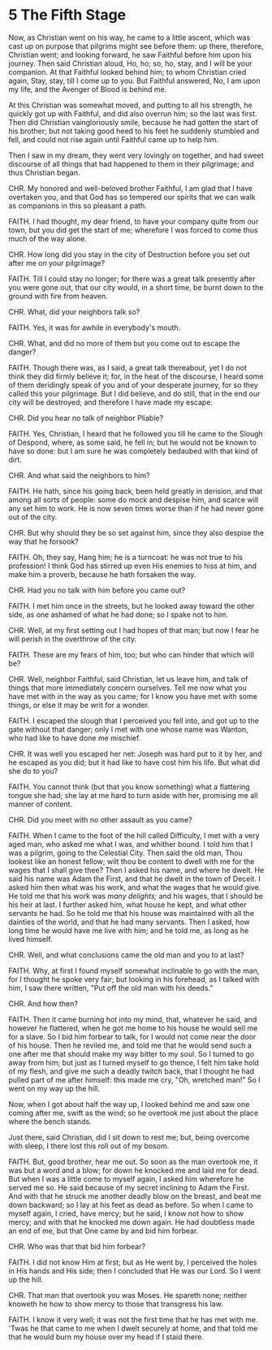 # 5 The Fifth Stage

Now, as Christian went on his way, he came to a little ascent, which was cast up on purpose that pilgrims might see before them: up there, therefore, Christian went; and looking forward, he saw Faithful before him upon his journey. Then said Christian aloud, Ho, ho; so, ho, stay, and I will be your companion. At that Faithful looked behind him; to whom Christian cried again, Stay, stay, till I come up to you. But Faithful answered, No, I am upon my life, and the Avenger of Blood is behind me.

At this Christian was somewhat moved, and putting to all his strength, he quickly got up with Faithful, and did also overrun him; so the last was first. Then did Christian vaingloriously smile, because he had gotten the start of his brother; but not taking good heed to his feet he suddenly stumbled and fell, and could not rise again until Faithful came up to help him.

Then I saw in my dream, they went very lovingly on together, and had sweet discourse of all things that had happened to them in their pilgrimage; and thus Christian began.

CHR. My honored and well-beloved brother Faithful, I am glad that I have overtaken you, and that God has so tempered our spirits that we can walk as companions in this so pleasant a path.

FAITH. I had thought, my dear friend, to have your company quite from our town, but you did get the start of me; wherefore I was forced to come thus much of the way alone.

CHR. How long did you stay in the city of Destruction before you set out after me on your pilgrimage?

FAITH. Till I could stay no longer; for there was a great talk presently after you were gone out, that our city would, in a short time, be burnt down to the ground with fire from heaven.

CHR. What, did your neighbors talk so?

FAITH. Yes, it was for awhile in everybody's mouth.

CHR. What, and did no more of them but you come out to escape the danger?

FAITH. Though there was, as I said, a great talk thereabout, yet I do not think they did firmly believe it; for, in the heat of the discourse, I heard some of them deridingly speak of you and of your desperate journey, for so they called this your pilgrimage. But I did believe, and do still, that in the end our city will be destroyed; and therefore I have made my escape.

CHR. Did you hear no talk of neighbor Pliable?

FAITH. Yes, Christian, I heard that he followed you till he came to the Slough of Despond, where, as some said, he fell in; but he would not be known to have so done: but I am sure he was completely bedaubed with that kind of dirt.

CHR. And what said the neighbors to him?

FAITH. He hath, since his going back, been held greatly in derision, and that among all sorts of people: some do mock and despise him, and scarce will any set him to work. He is now seven times worse than if he had never gone out of the city.

CHR. But why should they be so set against him, since they also despise the way that he forsook?

FAITH. Oh, they say, Hang him; he is a turncoat: he was not true to his profession! I think God has stirred up even His enemies to hiss at him, and make him a proverb, because he hath forsaken the way.

CHR. Had you no talk with him before you came out?

FAITH. I met him once in the streets, but he looked away toward the other side, as one ashamed of what he had done; so I spake not to him.

CHR. Well, at my first setting out I had hopes of that man; but now I fear he will perish in the overthrow of the city.

FAITH. These are my fears of him, too; but who can hinder that which will be?

CHR. Well, neighbor Faithful, said Christian, let us leave him, and talk of things that more immediately concern ourselves. Tell me now what you have met with in the way as you came; for I know you have met with some things, or else it may be writ for a wonder.

FAITH. I escaped the slough that I perceived you fell into, and got up to the gate without that danger; only I met with one whose name was Wanton, who had like to have done me mischief.

CHR. It was well you escaped her net: Joseph was hard put to it by her, and he escaped as you did; but it had like to have cost him his life. But what did she do to you?

FAITH. You cannot think (but that you know something) what a flattering tongue she had; she lay at me hard to turn aside with her, promising me all manner of content.

CHR. Did you meet with no other assault as you came?

FAITH. When I came to the foot of the hill called Difficulty, I met with a very aged man, who asked me what I was, and whither bound. I told him that I was a pilgrim, going to the Celestial City. Then said the old man, Thou lookest like an honest fellow; wilt thou be content to dwell with me for the wages that I shall give thee? Then I asked his name, and where he dwelt. He said his name was Adam the First, and that he dwelt in the town of Deceit. I asked him then what was his work, and what the wages that he would give. He told me that his work was *many delights;* and his wages, that I should be his heir at last. I further asked him, what house he kept, and what other servants he had. So he told me that his house was maintained with all the dainties of the world, and that he had many servants. Then I asked, how long time he would have me live with him; and he told me, as long as he lived himself.

CHR. Well, and what conclusions came the old man and you to at last?

FAITH. Why, at first I found myself somewhat inclinable to go with the man, for I thought he spoke very fair; but looking in his forehead, as I talked with him, I saw there written, "Put off the old man with his deeds."

CHR. And how then?

FAITH. Then it came burning hot into my mind, that, whatever he said, and however he flattered, when he got me home to his house he would sell me for a slave. So I bid him forbear to talk, for I would not come near the door of his house. Then he reviled me, and told me that he would send such a one after me that should make my way bitter to my soul. So I turned to go away from him; but just as I turned myself to go thence, I felt him take hold of my flesh, and give me such a deadly twitch back, that I thought he had pulled part of me after himself: this made me cry, "Oh, wretched man!" So I went on my way up the hill.

Now, when I got about half the way up, I looked behind me and saw one coming after me, swift as the wind; so he overtook me just about the place where the bench stands.

Just there, said Christian, did I sit down to rest me; but, being overcome with sleep, I there lost this roll out of my bosom.

FAITH. But, good brother, hear me out. So soon as the man overtook me, it was but a word and a blow; for down he knocked me and laid me for dead. But when I was a little come to myself again, I asked him wherefore he served me so. He said because of my secret inclining to Adam the First. And with that he struck me another deadly blow on the breast, and beat me down backward; so I lay at his feet as dead as before. So when I came to myself again, I cried, have mercy; but he said, I know not how to show mercy; and with that he knocked me down again. He had doubtless made an end of me, but that One came by and bid him forbear.

CHR. Who was that that bid him forbear?

FAITH. I did not know Him at first; but as He went by, I perceived the holes in His hands and His side; then I concluded that He was our Lord. So I went up the hill.

CHR. That man that overtook you was Moses. He spareth none; neither knoweth he how to show mercy to those that transgress his law.

FAITH. I know it very well; it was not the first time that he has met with me. 'Twas he that came to me when I dwelt securely at home, and that told me that he would burn my house over my head if I staid there.